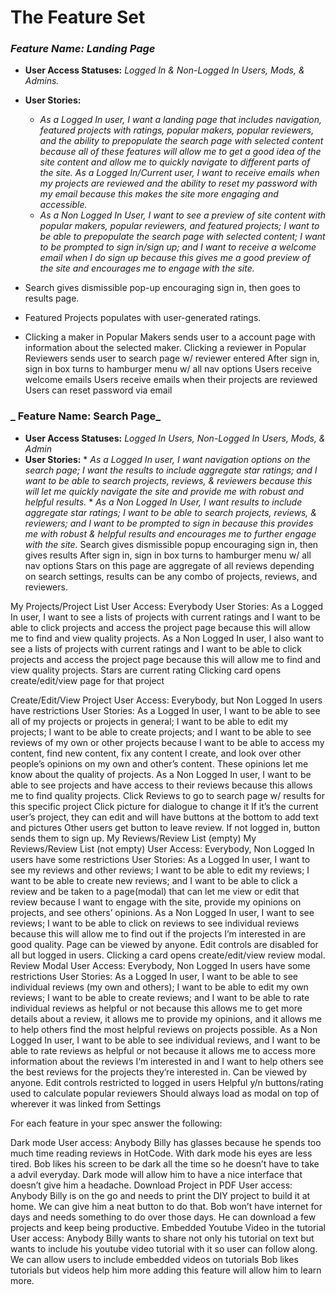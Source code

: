 # The Feature Set



### _Feature Name: Landing Page_
* **User Access Statuses:** _Logged In & Non-Logged In Users, Mods, & Admins._
* **User Stories:** 
    * _As a Logged In user, I want a landing page that includes navigation, featured projects with ratings, popular makers, popular reviewers, and the ability to prepopulate the search page with selected content because all of these features will allow me to get a good idea of the site content and allow me to quickly navigate to different parts of the site. As a Logged In/Current user, I want to receive emails when my projects are reviewed and the ability to reset my password with my email because this makes the site more engaging and accessible._
    * _As a Non Logged In User, I want to see a preview of site content with popular makers, popular reviewers, and featured projects; I want to be able to prepopulate the search page with selected content; I want to be prompted to sign in/sign up; and I want to receive a welcome email when I do sign up because this gives me a good preview of the site and encourages me to engage with the site._

* Search gives dismissible pop-up encouraging sign in, then goes to results page.
* Featured Projects populates with user-generated ratings.
* Clicking a maker in Popular Makers sends user to a account page with information about the selected maker.
Clicking a reviewer in Popular Reviewers sends user to search page w/ reviewer entered
After sign in, sign in box turns to hamburger menu w/ all nav options
Users receive welcome emails
Users receive emails when their projects are reviewed
Users can reset password via email

### _ Feature Name: Search Page_
* **User Access Statuses:** _Logged In Users, Non-Logged In Users, Mods, & Admin_
* **User Stories:** 
      * _As a Logged In user, I want navigation options on the search page; I want the results to include aggregate star ratings; and I want to be able to search projects, reviews, & reviewers because this will let me quickly navigate the site and provide me with robust and helpful results._
      * _As a Non Logged In User, I want results to include aggregate star ratings; I want to be able to search projects, reviews, & reviewers; and I want to be prompted to sign in because this provides me with robust & helpful results and encourages me to further engage with the site._
Search gives dismissible popup encouraging sign in, then gives results
After sign in, sign in box turns to hamburger menu w/ all nav options
Stars on this page are aggregate of all reviews
depending on search settings, results can be any combo of projects, reviews, and reviewers.

My Projects/Project List
User Access: Everybody
User Stories: 
As a Logged In user, I want to see a lists of projects with current ratings and I want to be able to click projects and access the project page because this will allow me to find and view quality projects.
As a Non Logged In user, I also want to see a lists of projects with current ratings and I want to be able to click projects and access the project page because this will allow me to find and view quality projects.
Stars are current rating
Clicking card opens create/edit/view page for that project

Create/Edit/View Project
User Access: Everybody, but Non Logged In users have restrictions
User Stories: 
As a Logged In user, I want to be able to see all of my projects or projects in general; I want to be able to edit my projects; I want to be able to create projects; and I want to be able to see reviews of my own or other projects because I want to be able to access my content, find new content, fix any content I create, and look over other people’s opinions on my own and other’s content. These opinions let me know about the quality of projects.
As a Non Logged In user, I want to be able to see projects and have access to their reviews because this allows me to find quality projects.
Click Reviews to go to search page w/ results for this specific project
Click picture for dialogue to change it
If it’s the current user’s project, they can edit and will have buttons at the bottom to add text and pictures
Other users get button to leave review. If not logged in, button sends them to sign up.
My Reviews/Review List (empty)
My Reviews/Review List (not empty)
User Access: Everybody, Non Logged In users have some restrictions
User Stories:
As a Logged In user, I want to see my reviews and other reviews; I want to be able to edit my reviews; I want to be able to create new reviews; and I want to be able to click a review and be taken to a page(modal) that can let me view or edit that review because I want to engage with the site, provide my opinions on projects, and see others’ opinions.
As a Non Logged In user, I want to see reviews; I want to be able to click on reviews to see individual reviews because this will allow me to find out if the projects I’m interested in are good quality.
Page can be viewed by anyone. Edit controls are disabled for all but logged in users.
Clicking a card opens create/edit/view review modal. 
Review Modal
User Access: Everybody, Non Logged In users have some restrictions
User Stories:
As a Logged In user, I want to be able to see individual reviews (my own and others); I want to be able to edit my own reviews; I want to be able to create reviews; and I want to be able to rate individual reviews as helpful or not because this allows me to get more details about a review, it allows me to provide my opinions, and it allows me to help others find the most helpful reviews on projects possible.
As a Non Logged In user, I want to be able to see individual reviews, and I want to be able to rate reviews as helpful or not because it allows me to access more information about the reviews I‘m interested in and I want to help others see the best reviews for the projects they’re interested in.
Can be viewed by anyone. Edit controls restricted to logged in users
Helpful y/n buttons/rating used to calculate popular reviewers
Should always load as modal on top of wherever it was linked from
Settings


For each feature in your spec answer the following:

Dark mode
User access: Anybody
Billy has glasses because he spends too much time reading reviews in HotCode. With dark mode his eyes are less tired.
Bob likes his screen to be dark all the time so he doesn’t have to take a advil everyday. Dark mode will allow him to have a nice interface that doesn’t give him a headache.
Download Project in PDF
User access: Anybody
Billy is on the go and needs to print the DIY project to build it at home. We can give him a neat button to do that.
Bob won’t have internet for days and needs something to do over those days. He can download a few projects and keep being productive.
Embedded Youtube Video in the tutorial
User access: Anybody
Billy wants to share not only his tutorial on text but wants to include his youtube video tutorial with it so user can follow along. We can allow users to include embedded videos on tutorials
Bob likes tutorials but videos help him more adding this feature will allow him to learn more.

